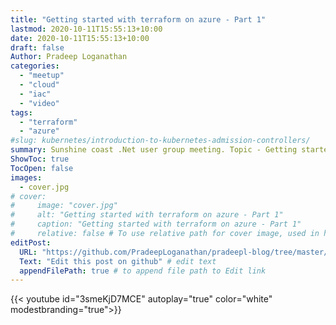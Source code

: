 ```yaml
---
title: "Getting started with terraform on azure - Part 1"
lastmod: 2020-10-11T15:55:13+10:00
date: 2020-10-11T15:55:13+10:00
draft: false
Author: Pradeep Loganathan
categories: 
  - "meetup"
  - "cloud"
  - "iac"
  - "video"
tags: 
  - "terraform"
  - "azure"
#slug: kubernetes/introduction-to-kubernetes-admission-controllers/
summary: Sunshine coast .Net user group meeting. Topic - Getting started with terraform on Azure. 
ShowToc: true
TocOpen: false
images:
  - cover.jpg
# cover:
#     image: "cover.jpg"
#     alt: "Getting started with terraform on azure - Part 1"
#     caption: "Getting started with terraform on azure - Part 1"
#     relative: false # To use relative path for cover image, used in hugo Page-bundles
editPost:
  URL: "https://github.com/PradeepLoganathan/pradeepl-blog/tree/master/content"
  Text: "Edit this post on github" # edit text
  appendFilePath: true # to append file path to Edit link
---
```



{{< youtube id="3smeKjD7MCE" autoplay="true" color="white" modestbranding="true">}}
